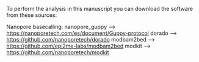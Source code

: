 To perform the analysis in this manuscript you can download the software from these sources: 

Nanopore basecalling: 
nanopore_guppy —> https://nanoporetech.com/es/document/Guppy-protocol
dorado —> https://github.com/nanoporetech/dorado
modbam2bed —> https://github.com/epi2me-labs/modbam2bed
modkit —> https://github.com/nanoporetech/modkit


